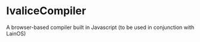 IvaliceCompiler
===============

A browser-based compiler built in Javascript (to be used in conjunction with LainOS)
